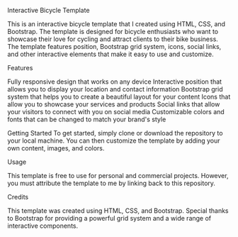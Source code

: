 Interactive Bicycle Template

This is an interactive bicycle template that I created using HTML, CSS, and Bootstrap. The template is designed for bicycle enthusiasts who want to showcase their love for cycling and attract clients to their bike business. The template features position, Bootstrap grid system, icons, social links, and other interactive elements that make it easy to use and customize.

Features

Fully responsive design that works on any device
Interactive position that allows you to display your location and contact information
Bootstrap grid system that helps you to create a beautiful layout for your content
Icons that allow you to showcase your services and products
Social links that allow your visitors to connect with you on social media
Customizable colors and fonts that can be changed to match your brand's style

Getting Started
To get started, simply clone or download the repository to your local machine. You can then customize the template by adding your own content, images, and colors.

Usage

This template is free to use for personal and commercial projects. However, you must attribute the template to me by linking back to this repository.

Credits

This template was created using HTML, CSS, and Bootstrap. Special thanks to Bootstrap for providing a powerful grid system and a wide range of interactive components.
